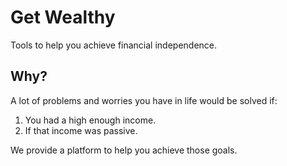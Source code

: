 # Get Wealthy

Tools to help you achieve financial independence.

## Why? 

A lot of problems and worries you have in life would be solved if:

1. You had a high enough income.
2. If that income was passive. 

We provide a platform to help you achieve those goals.